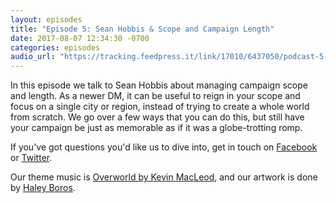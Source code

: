 ```yaml
---
layout: episodes
title: "Episode 5: Sean Hobbis & Scope and Campaign Length"
date: 2017-08-07 12:34:30 -0700
categories: episodes
audio_url: "https://tracking.feedpress.it/link/17010/6437050/podcast-5-sean-hobbis-scope-and-length.mp3"
---
```

In this episode we talk to Sean Hobbis about managing campaign scope and length. As a newer DM, it can be useful to reign in your scope and focus on a single city or region, instead of trying to create a whole world from scratch. We go over a few ways that you can do this, but still have your campaign be just as memorable as if it was a globe-trotting romp.

If you've got questions you'd like us to dive into, get in touch on [Facebook](https://www.facebook.com/dmsofvancouver) or [Twitter](https://www.twitter.com/dmsofvancouver).

Our theme music is [Overworld by Kevin MacLeod](https://incompetech.com/music/royalty-free/music.html), and our artwork is done by [Haley Boros](http://www.haleyboros.com/).
